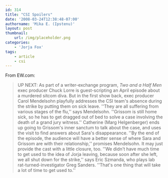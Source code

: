```yaml
---
id: 314
title: "CSI Spoilers"
date: '2008-03-24T12:38:48-07:00'
authorname: 'Mika E. (Ipstenu)'
layout: post
thumbnail:
    url: /img/placeholder.png
categories:
    - 'Jorja Fox'
tags:
    - article
    - csi
---
```


From EW.com:

> UP NEXT: As part of a writer-exchange program, _Two and a Half Men_ exec producer Chuck Lorre is guest-scripting an April episode about a murdered sitcom diva. But in the first show back, exec producer Carol Mendelsohn playfully addresses the CSI team's absence during the strike by putting them on sick leave. ''They are all suffering from various stages of the flu,'' says Mendelsohn. ''Grissom is still home sick, so he has to get dragged out of bed to solve a case involving the death of a grand jury witness.'' Catherine (Marg Helgenberger) ends up going to Grissom's inner sanctum to talk about the case, and uses the visit to find answers about Sara's disappearance. ''By the end of the episode, the audience will have a better sense of where Sara and Grissom are with their relationship,'' promises Mendelsohn. It may just provide the cast with a little closure, too. ''We didn't have much time to get used to the idea of Jorja leaving, because soon after she left, we all shut down for the strike,'' says Eric Szmanda, who plays lab rat-turned-investigator Greg Sanders. ''That's one thing that will take a lot of time to get used to.''
